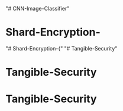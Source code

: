 "# CNN-Image-Classifier" 
# Shard-Encryption-
"# Shard-Encryption-{" 
"# Tangible-Security" 
# Tangible-Security
# Tangible-Security
